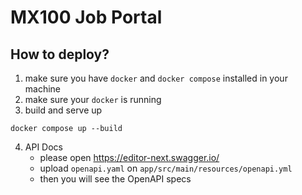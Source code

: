 # MX100 Job Portal

## How to deploy?
1. make sure you have `docker` and `docker compose` installed in your machine
2. make sure your `docker` is running
3. build and serve up
```
docker compose up --build
```
4. API Docs
    - please open https://editor-next.swagger.io/
    - upload `openapi.yaml` on `app/src/main/resources/openapi.yml`
    - then you will see the OpenAPI specs